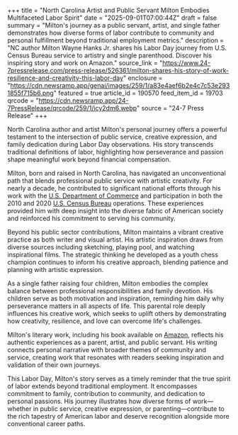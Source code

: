 +++
title = "North Carolina Artist and Public Servant Milton Embodies Multifaceted Labor Spirit"
date = "2025-09-01T07:00:44Z"
draft = false
summary = "Milton's journey as a public servant, artist, and single father demonstrates how diverse forms of labor contribute to community and personal fulfillment beyond traditional employment metrics."
description = "NC author Milton Wayne Hanks Jr. shares his Labor Day journey from U.S. Census Bureau service to artistry and single parenthood. Discover his inspiring story and work on Amazon."
source_link = "https://www.24-7pressrelease.com/press-release/526361/milton-shares-his-story-of-work-resilience-and-creativity-this-labor-day"
enclosure = "https://cdn.newsramp.app/genai/images/259/1/a83e4aef6b2e4c7c53e2931855f715b6.png"
featured = true
article_id = 190570
feed_item_id = 19703
qrcode = "https://cdn.newsramp.app/24-7PressRelease/qrcode/259/1/icy2dm6.webp"
source = "24-7 Press Release"
+++

<p>North Carolina author and artist Milton's personal journey offers a powerful testament to the intersection of public service, creative expression, and family dedication during Labor Day observations. His story transcends traditional definitions of labor, highlighting how perseverance and passion shape meaningful work beyond financial compensation.</p><p>Milton, born and raised in North Carolina, has navigated an unconventional path that blends professional public service with artistic creativity. For nearly a decade, he contributed to significant national efforts through his work with the <a href="https://www.commerce.gov" rel="nofollow" target="_blank">U.S. Department of Commerce</a> and participation in both the 2010 and 2020 <a href="https://www.census.gov" rel="nofollow" target="_blank">U.S. Census Bureau</a> operations. These experiences provided him with deep insight into the diverse fabric of American society and reinforced his commitment to serving his community.</p><p>Beyond his public sector contributions, Milton maintains a vibrant creative practice as both writer and visual artist. His artistic inspiration draws from diverse sources including sketching, playing pool, and watching inspirational films. The strategic thinking he developed as a youth chess champion continues to inform his creative approach, blending patience and planning with artistic expression.</p><p>As a single father raising four children, Milton embodies the complex balance between professional responsibilities and family devotion. His children serve as both motivation and inspiration, reminding him daily why perseverance matters in all aspects of life. This parental role deeply influences his creative work, which seeks to uplift others by demonstrating how creativity, resilience, and love can overcome life's challenges.</p><p>Milton's literary work, including his book available on <a href="https://www.amazon.com" rel="nofollow" target="_blank">Amazon</a>, reflects his authentic experiences as a parent, artist, and public servant. His writing connects personal narrative with broader themes of community and service, creating work that resonates with readers seeking inspiration and validation of their own journeys.</p><p>This Labor Day, Milton's story serves as a timely reminder that the true spirit of labor extends beyond traditional employment. It encompasses commitment to family, contribution to community, and dedication to personal passions. His journey illustrates how diverse forms of work—whether in public service, creative expression, or parenting—contribute to the rich tapestry of American labor and deserve recognition alongside more conventional career paths.</p>